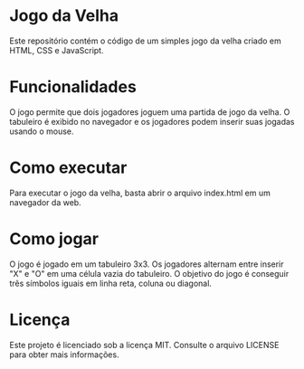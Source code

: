 <h1>Jogo da Velha</h1>

Este repositório contém o código de um simples jogo da velha criado em HTML, CSS e JavaScript.

<h1>Funcionalidades</h1>

O jogo permite que dois jogadores joguem uma partida de jogo da velha. O tabuleiro é exibido no navegador e os jogadores podem inserir suas jogadas usando o mouse.

<h1>Como executar</h1>

Para executar o jogo da velha, basta abrir o arquivo index.html em um navegador da web.
    
<h1>Como jogar</h1>

O jogo é jogado em um tabuleiro 3x3. Os jogadores alternam entre inserir "X" e "O" em uma célula vazia do tabuleiro. O objetivo do jogo é conseguir três símbolos iguais em linha reta, coluna ou diagonal.

<h1>Licença</h1>

Este projeto é licenciado sob a licença MIT. Consulte o arquivo LICENSE para obter mais informações.
